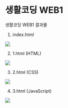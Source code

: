 # 생활코딩 WEB1
생활코딩 WEB1 결과물

1. index.html
<img src="https://user-images.githubusercontent.com/67365440/149290512-5b1cc983-46d3-44ec-bc26-3d15c39bdbf2.png">

2. 1.html (HTML)
<img src="https://user-images.githubusercontent.com/67365440/149290529-2455fe89-c177-4f7c-ad92-d105302aa32d.png">

3. 2.html (CSS)
<img src="https://user-images.githubusercontent.com/67365440/149290539-fa29ac7b-b7a6-4826-8333-f4c584f160d0.png">

4. 3.html (JavaScript)
<img src="https://user-images.githubusercontent.com/67365440/149290546-ac2bc650-b734-49d9-89eb-ff6d0bebdef8.png">
